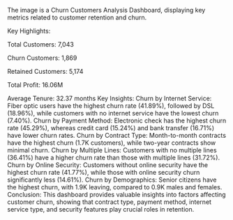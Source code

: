 The image is a Churn Customers Analysis Dashboard, displaying key metrics related to customer retention and churn.

Key Highlights:

Total Customers: 7,043

Churn Customers: 1,869

Retained Customers: 5,174

Total Profit: 16.06M

Average Tenure: 32.37 months
Key Insights:
Churn by Internet Service:
Fiber optic users have the highest churn rate (41.89%), followed by DSL (18.96%), while customers with no internet service have the lowest churn (7.40%).
Churn by Payment Method:
Electronic check has the highest churn rate (45.29%), whereas credit card (15.24%) and bank transfer (16.71%) have lower churn rates.
Churn by Contract Type:
Month-to-month contracts have the highest churn (1.7K customers), while two-year contracts show minimal churn.
Churn by Multiple Lines:
Customers with no multiple lines (36.41%) have a higher churn rate than those with multiple lines (31.72%).
Churn by Online Security:
Customers without online security have the highest churn rate (41.77%), while those with online security churn significantly less (14.61%).
Churn by Demographics:
Senior citizens have the highest churn, with 1.9K leaving, compared to 0.9K males and females.
Conclusion:
This dashboard provides valuable insights into factors affecting customer churn, showing that contract type, payment method, internet service type, and security features play crucial roles in retention.
